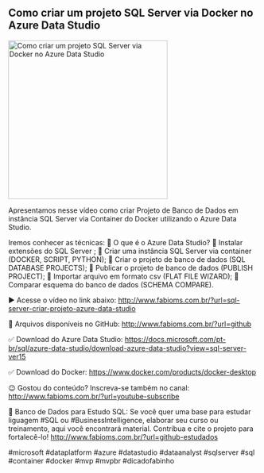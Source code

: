 ## Como criar um projeto SQL Server via Docker no Azure Data Studio

<img src="https://fabioms.com.br//uploads/youtube/OgBHmSwH040.png" alt="Como criar um projeto SQL Server via Docker no Azure Data Studio" title="SQL Server" width="320"/>

Apresentamos nesse vídeo como criar Projeto de Banco de Dados em instância SQL Server via Container do Docker utilizando o Azure Data Studio.

Iremos conhecer as técnicas:
🔹 O que é o Azure Data Studio?
🔹 Instalar extensões do SQL Server ;
🔹 Criar uma instância SQL Server via container (DOCKER, SCRIPT, PYTHON);
🔹 Criar o projeto de banco de dados (SQL DATABASE PROJECTS);
🔹 Publicar o projeto de banco de dados (PUBLISH PROJECT);
🔹 Importar arquivo em formato csv (FLAT FILE WIZARD);
🔹 Comparar esquema do banco de dados (SCHEMA COMPARE).

▶️ Acesse o vídeo no link abaixo:
http://www.fabioms.com.br/?url=sql-server-criar-projeto-azure-data-studio

📁 Arquivos disponíveis no GitHub:
http://www.fabioms.com.br/?url=github

✅ Download do Azure Data Studio:
https://docs.microsoft.com/pt-br/sql/azure-data-studio/download-azure-data-studio?view=sql-server-ver15

✅ Download do Docker:
https://www.docker.com/products/docker-desktop

😉 Gostou do conteúdo? Inscreva-se também no canal:
http://www.fabioms.com.br/?url=youtube-subscribe 

🎁 Banco de Dados para Estudo SQL:
Se você quer uma base para estudar liguagem #SQL ou #BusinessIntelligence, elaborar seu curso ou treinamento, aqui você encontrará material. 
Contribua e cite o projeto para fortalecê-lo!
http://www.fabioms.com.br/?url=github-estudados

#microsoft #dataplatform #azure #datastudio #dataanalyst #sqlserver #sql #container #docker #mvp #mvpbr #dicadofabinho